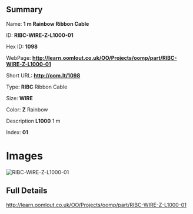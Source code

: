 

## Summary
 
Name: __1 m Rainbow Ribbon Cable__

ID: __RIBC-WIRE-Z-L1000-01__

Hex ID: __1098__

WebPage: __http://learn.oomlout.co.uk/OO/Projects/oomp/part/RIBC-WIRE-Z-L1000-01__

Short URL: __http://oom.lt/1098__


Type: __RIBC__ Ribbon Cable 

Size: __WIRE__  

Color: __Z__ Rainbow 

Description __L1000__ 1 m 

Index: __01__


 # Images
![RIBC-WIRE-Z-L1000-01](http://oomlout.com/oomp-gen/parts/RIBC-WIRE-Z-L1000-01/RIBC-WIRE-Z-L1000-01_420.jpg)



 ## Full Details

 http://learn.oomlout.co.uk/OO/Projects/oomp/part/RIBC-WIRE-Z-L1000-01














